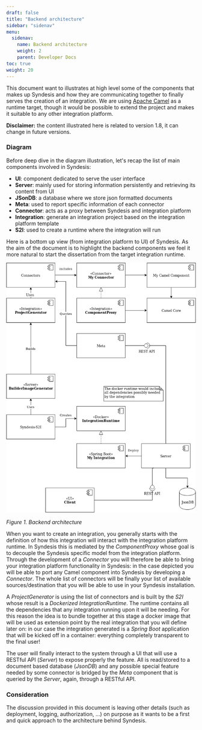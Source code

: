 ```yaml
---
draft: false
title: "Backend architecture"
sidebar: "sidenav"
menu:
  sidenav:
    name: Backend architecture
    weight: 2
    parent: Developer Docs
toc: true
weight: 20
---
```


This document want to illustrates at high level some of the components that makes up Syndesis and how they are communicating together to finally serves the creation of an integration. We are using [Apache Camel](https://camel.apache.org/) as a runtime target, though it would be possible to extend the project and makes it suitable to any other integration platform.

**Disclaimer:** the content illustrated here is related to version 1.8, it can change in future versions.

### Diagram
Before deep dive in the diagram illustration, let's recap the list of main components involved in Syndesis:

* **UI**: component dedicated to serve the user interface
* **Server**: mainly used for storing information persistently and retrieving its content from UI
* **JSonDB**: a database where we store json formatted documents
* **Meta**: used to report specific information of each connector
* **Connector**: acts as a proxy between Syndesis and integration platform
* **Integration**: generate an integration project based on the integration platform template
* **S2I**: used to create a runtime where the integration will run

Here is a bottom up view (from integration platform to UI) of Syndesis. As the aim of the document is to highlight the backend components we feel it more natural to start the dissertation from the target integration runtime.

![diagram](/images/syndesis_be_architecture.png)

_Figure 1. Backend architecture_

When you want to create an integration, you generally starts with the definition of how this integration will interact with the integration platform runtime. In Syndesis this is mediated by the _ComponentProxy_ whose goal is to decouple the Syndesis specific model from the integration platform. Through the development of a _Connector_ you will therefore be able to bring your integration platform functionality in Syndesis: in the case depicted you will be able to port any Camel component into Syndesis by developing a _Connector_. The whole list of connectors will be finally your list of available sources/destination that you will be able to use in your Syndesis installation.

A _ProjectGenerator_ is using the list of connectors and is built by the _S2I_ whose result is a *Dockerized* _IntegrationRuntime_. The runtime contains all the dependencies that any integration running upon it will be needing. For this reason the idea is to bundle together at this stage a docker image that will be used as extension point by the real integration that you will define later on: in our case the integration generated is a _Spring Boot_ application that will be kicked off in a container: everything completely transparent to the final user!

The user will finally interact to the system through a UI that will use a RESTful API (_Server_) to expose properly the feature. All is read/stored to a document based database (_JsonDB_) and any possible special feature needed by some connector is bridged by the _Meta_ component that is queried by the _Server_, again, through a RESTful API.
### Consideration
The discussion provided in this document is leaving other details (such as deployment, logging, authorization, ...) on purpose as it wants to be a first and quick approach to the architecture behind Syndesis.